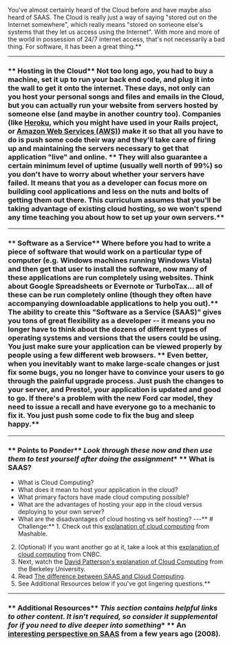 You've almost certainly heard of the Cloud before and have maybe also heard of SAAS.  The Cloud is really just a way of saying "stored out on the Internet somewhere", which really means "stored on someone else's systems that they let us access using the Internet".  With more and more of the world in possession of 24/7 internet access, that's not necessarily a bad thing.  For software, it has been a great thing.** 

---


### ** Hosting in the Cloud** Not too long ago, you had to buy a machine, set it up to run your back end code, and plug it into the wall to get it onto the internet.  These days, not only can you host your personal songs and files and emails in the Cloud, but you can actually run your website from servers hosted by someone else (and maybe in another country too).  Companies (like [Heroku](http://www.heroku.com), which you might have used in your Rails project, or [Amazon Web Services (AWS)](http://aws.amazon.com/)) make it so that all you have to do is push some code their way and they'll take care of firing up and maintaining the servers necessary to get that application "live" and online.  ** They will also guarantee a certain minimum level of uptime (usually well north of 99%) so you don't have to worry about whether your servers have failed.  It means that you as a developer can focus more on building cool applications and less on the nuts and bolts of getting them out there.  This curriculum assumes that you'll be taking advantage of existing cloud hosting, so we won't spend any time teaching you about how to set up your own servers.** 

---


### ** Software as a Service** Where before you had to write a piece of software that would work on a particular type of computer (e.g. Windows machines running Windows Vista) and then get that user to install the software, now many of these applications are run completely using websites.  Think about Google Spreadsheets or Evernote or TurboTax... all of these can be run completely online (though they often have accompanying downloadable applications to help you out).** The ability to create this "Software as a Service (SAAS)" gives you tons of great flexibility as a developer -- it means you no longer have to think about the dozens of different types of operating systems and versions that the users could be using.  You just make sure your application can be viewed properly by people using a few different web browsers.  ** Even better, when you inevitably want to make large-scale changes or just fix some bugs, you no longer have to convince your users to go through the painful upgrade process.  Just push the changes to your server, and Presto!, your application is updated and good to go.  If there's a problem with the new Ford car model, they need to issue a recall and have everyone go to a mechanic to fix it.  You just push some code to fix the bug and sleep happy.** 

---


### ** Points to Ponder** *Look through these now and then use them to test yourself after doing the assignment** **  What is SAAS?
* What is Cloud Computing?
* What does it mean to host your application in the cloud?
* What primary factors have made cloud computing possible?
* What are the advantages of hosting your app in the cloud versus deploying to your own server?
* What are the disadvantages of cloud hosting vs self hosting?
---** # Challenge:** 1. Check out this [explanation of cloud computing](http://mashable.com/2013/08/26/what-is-the-cloud/) from Mashable.
2. (Optional) If you want another go at it, take a look at this [explanation of cloud computing](http://www.cnbc.com/id/43077233) from CNBC.
3. Next, watch the [David Patterson's explanation of Cloud Computing](https://www.youtube.com/watch?v=IJCxqoh5ep4) from the Berkeley University.
4. Read [The difference between SAAS and Cloud Computing](http://www.itworld.com/article/2758057/enterprise-software/back-to-basics--the-difference-between-saas-and-cloud-computing.html).
5. See Additional Resources below if you've got lingering questions.** 

---


### ** Additional Resources** *This section contains helpful links to other content. It isn't required, so consider it supplemental for if you need to dive deeper into something** **  An [interesting perspective on SAAS](http://www.itworld.com/article/2780751/software-as-a-service/what-to-ask-before-saying-yes-to-saas--cloud-computing.html) from a few years ago (2008).
